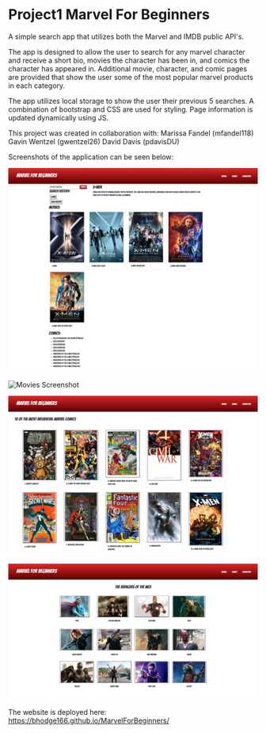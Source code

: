 # Project1 Marvel For Beginners

A simple search app that utilizes both the Marvel and IMDB public API's. 

The app is designed to allow the user to search for any marvel character and receive a short bio, movies the character has been in, and comics the character has appeared in. Additional movie, character, and comic pages are provided that show the user some of the most popular marvel products in each category. 

The app utilizes local storage to show the user their previous 5 searches. A combination of bootstrap and CSS are used for styling. Page information is updated dynamically using JS.

This project was created in collaboration with:
Marissa Fandel (mfandel118)
Gavin Wentzel (gwentzel26)
David Davis (pdavisDU)

Screenshots of the application can be seen below:

![Search Screenshot](./assets/images/Project1Search.png)

![Movies Screenshot](./assets/images/Project1Movies.png)

![Comics Screenshot](./assets/images/Project1Comics.png)

![Characters Screenshot](./assets/images/Project1Characters.png)

The website is deployed here:
https://bhodge166.github.io/MarvelForBeginners/
